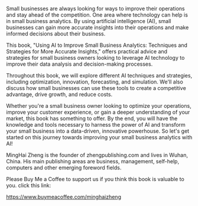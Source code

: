 
Small businesses are always looking for ways to improve their operations and stay ahead of the competition. One area where technology can help is in small business analytics. By using artificial intelligence (AI), small businesses can gain more accurate insights into their operations and make informed decisions about their business.

This book, "Using AI to Improve Small Business Analytics: Techniques and Strategies for More Accurate Insights," offers practical advice and strategies for small business owners looking to leverage AI technology to improve their data analysis and decision-making processes.

Throughout this book, we will explore different AI techniques and strategies, including optimization, innovation, forecasting, and simulation. We'll also discuss how small businesses can use these tools to create a competitive advantage, drive growth, and reduce costs.

Whether you're a small business owner looking to optimize your operations, improve your customer experience, or gain a deeper understanding of your market, this book has something to offer. By the end, you will have the knowledge and tools necessary to harness the power of AI and transform your small business into a data-driven, innovative powerhouse. So let's get started on this journey towards improving your small business analytics with AI!

MingHai Zheng is the founder of zhengpublishing.com and lives in Wuhan, China. His main publishing areas are business, management, self-help, computers and other emerging foreword fields.

Please Buy Me a Coffee to support us if you think this book is valuable to you. click this link:

https://www.buymeacoffee.com/minghaizheng
